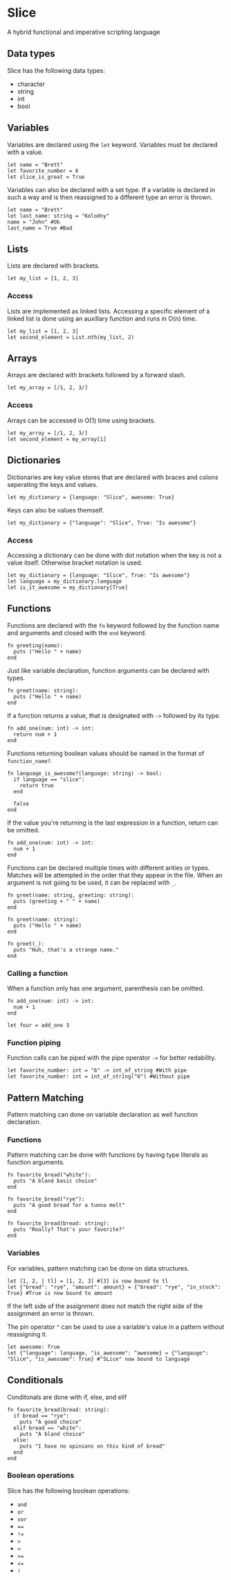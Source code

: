 # Slice
A hybrid functional and imperative scripting language

## Data types
Slice has the following data types:
* character
* string
* int
* bool

## Variables
Variables are declared using the `let` keyword. Variables must be declared with a value.
```
let name = "Brett"
let favorite_number = 6
let slice_is_great = True
```
Variables can also be declared with a set type. If a variable is declared in such a way and is then reassigned to a different type an error is thrown.
```
let name = "Brett"
let last_name: string = "Kolodny"
name = "John" #Ok
last_name = True #Bad
```

## Lists
Lists are declared with brackets.
```
let my_list = [1, 2, 3]
```

### Access
Lists are implemented as linked lists. Accessing a specific element of a linked list is done using an auxillary function and runs in O(n) time.

```
let my_list = [1, 2, 3]
let second_element = List.nth(my_list, 2)
```

## Arrays
Arrays are declared with brackets followed by a forward slash.
```
let my_array = [/1, 2, 3/]
```

### Access
Arrays can be accessed in O(1) time using brackets.
```
let my_array = [/1, 2, 3/]
let second_element = my_array[1]
```

## Dictionaries
Dictionaries are key value stores that are declared with braces and colons seperating the keys and values.
```
let my_dictionary = {language: "Slice", awesome: True}
```

Keys can also be values themself.
```
let my_dictionary = {"language": "Slice", True: "Is awesome"}
```

### Access
Accessing a dictionary can be done with dot notation when the key is not a value itself. Otherwise bracket notation is used.
```
let my_dictionary = {language: "Slice", True: "Is awesome"}
let language = my_dictionary.language
let is_it_awesome = my_dictionary[True]
```

## Functions
Functions are declared with the `fn` keyword followed by the function name and arguments and closed with the `end` keyword.
```
fn greeting(name):
  puts ("Hello " + name)
end
```

Just like variable declaration, function arguments can be declared with types.
```
fn greet(name: string):
  puts ("Hello " + name)
end
```

If a function returns a value, that is designated with `->` followed by its type.
```
fn add_one(num: int) -> int:
  return num + 1
end
```

Functions returning boolean values should be named in the format of `function_name?`.
```
fn language_is_awesome?(language: string) -> bool:
  if language == "slice":
    return true
  end
  
  false
end
```

If the value you're returning is the last expression in a function, return can be omitted.
```
fn add_one(num: int) -> int:
  num + 1
end
```

Functions can be declared multiple times with different arities or types. Matches will be attempted in the order that they appear in the file.
When an argument is not going to be used, it can be replaced with `_`.
```
fn greet(name: string, greeting: string):
  puts (greeting + " " + name)
end

fn greet(name: string):
  puts ("Hello " + name)
end

fn greet(_):
  puts "Huh, that's a strange name."
end
```

### Calling a function
When a function only has one argument, parenthesis can be omitted.
```
fn add_one(num: int) -> int:
  num + 1
end

let four = add_one 3
```

### Function piping
Function calls can be piped with the pipe operator `->` for better redability.
```
let favorite_number: int = "6" -> int_of_string #With pipe
let favorite_number: int = int_of_string("6") #Without pipe
```

## Pattern Matching
Pattern matching can done on variable declaration as well function declaration.

### Functions
Pattern matching can be done with functions by having type literals as function arguments.
```
fn favorite_bread("white"):
  puts "A bland basic choice"
end

fn favorite_bread("rye"):
  puts "A good bread for a tunna melt"
end

fn favorite_bread(bread: string):
  puts "Really? That's your favorite?"
end
```

### Variables
For variables, pattern matching can be done on data structures.
```
let [1, 2, | tl] = [1, 2, 3] #[3] is now bound to tl
let {"bread": "rye", "amount": amount} = {"bread": "rye", "in_stock": True} #True is now bound to amount
```
If the left side of the assignment does not match the right side of the assignment an error is thrown.

The pin operator `^` can be used to use a variable's value in a pattern without reassigning it.
```
let awesome: True
let {"language": language, "is_awesome": ^awesome} = {"langauge": "Slice", "is_awesome": True} #"SLice" now bound to language
```

## Conditionals
Conditonals are done with if, else, and elif
```
fn favorite_bread(bread: string):
  if bread == "rye":
    puts "A good choice"
  elif bread == "white":
    puts "A bland choice"
  else:
    puts "I have no opinions on this kind of bread"
  end
end
```

### Boolean operations
Slice has the following boolean operations:
* `and`
* `or`
* `xor`
* `==`
* `!=`
* `>`
* `<`
* `>=`
* `<=`
* `!`
